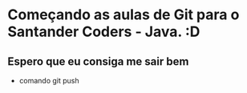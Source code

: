 # Começando as aulas de Git para o Santander Coders - Java. :D

## Espero que eu consiga me sair bem
* comando git push